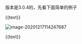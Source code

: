 版本是3.0.4的，先看下面简单的例子

<!DOCTYPE html>
<html>
  <head>
    <script src="./vue.js" >
    </script>
  </head>
  <body>
    <div id="counter">
      <div>{{text}}</div>
    </div>
  </body>
</html>
<script>
  const CounterApp = {
  data() {
    return {
      text: '哈哈哈'
    }
  }
}
Vue.createApp(CounterApp).mount('#counter')
</script>



![image-20201217114247687](C:\Users\Administrator\AppData\Roaming\Typora\typora-user-images\image-20201217114247687.png)





<!DOCTYPE html>
<html>
  <head>
    <script src="./vue.js" >
    </script>
  </head>
  <body>
    <div id="counter">
      <div>{{text}}</div>
    </div>
  </body>
</html>
<script>
  const CounterApp = {
  data() {
    return {
      text: '哈哈哈'
    }
  }
}
Vue.createApp(CounterApp).mount('#counter')
</script>

